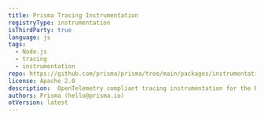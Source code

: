 ```yaml
---
title: Prisma Tracing Instrumentation
registryType: instrumentation
isThirdParty: true
language: js
tags:
  - Node.js
  - tracing
  - instrumentation 
repo: https://github.com/prisma/prisma/tree/main/packages/instrumentation
license: Apache 2.0
description:  OpenTelemetry compliant tracing instrumentation for the Prisma ORM. 
authors: Prisma (hello@prisma.io) 
otVersion: latest
---
```

